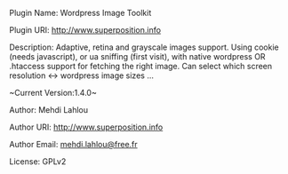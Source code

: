 Plugin Name: Wordpress Image Toolkit

Plugin URI: http://www.superposition.info

Description: Adaptive, retina and grayscale images support. Using cookie (needs javascript), or ua sniffing (first visit), with native wordpress OR .htaccess support for fetching the right image. Can select which screen resolution <-> wordpress image sizes ...

~Current Version:1.4.0~

Author: Mehdi Lahlou

Author URI: http://www.superposition.info

Author Email: mehdi.lahlou@free.fr

License: GPLv2
